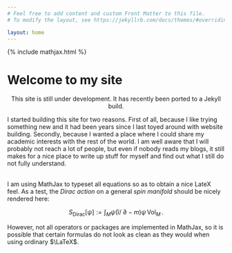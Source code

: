 ```yaml
---
# Feel free to add content and custom Front Matter to this file.
# To modify the layout, see https://jekyllrb.com/docs/themes/#overriding-theme-defaults

layout: home
---
```


{% include mathjax.html %}

<h1>Welcome to my site</h1>

<div class = "note" style = "text-align: center">
    This site is still under development. It has recently been ported to a Jekyll build.
</div>

I started building this site for two reasons. First of all, because I like trying something new and it had been years since I last toyed around with website building. Secondly, because I wanted a place where I could share my academic interests with the rest of the world. I am well aware that I will probably not reach a lot of people, but even if nobody reads my blogs, it still makes for a nice place to write up stuff for myself and find out what I still do not fully understand.<br><br>

I am using MathJax to typeset all equations so as to obtain a nice LateX feel. As a test, the <i>Dirac action</i> on a general <i>spin manifold</i> should be nicely rendered here:

$$S_\text{Dirac}[\psi] := \int_M \bar{\psi}(i/\!\!\!\partial-m)\psi\,\mathrm{Vol}_M\,.$$

However, not all operators or packages are implemented in MathJax, so it is possible that certain formulas do not look as clean as they would when using ordinary $\LaTeX$.